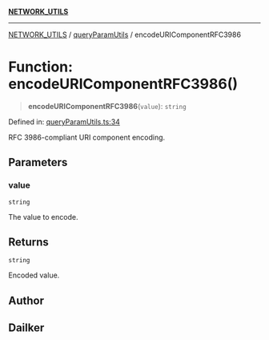 [**NETWORK_UTILS**](../../README.md)

***

[NETWORK_UTILS](../../README.md) / [queryParamUtils](../README.md) / encodeURIComponentRFC3986

# Function: encodeURIComponentRFC3986()

> **encodeURIComponentRFC3986**(`value`): `string`

Defined in: [queryParamUtils.ts:34](https://github.com/dailker/everyutil/blob/2a1290e25c1270a5e1af64099b97f8d5fc086e59/src/network/queryParamUtils.ts#L34)

RFC 3986-compliant URI component encoding.

## Parameters

### value

`string`

The value to encode.

## Returns

`string`

Encoded value.

## Author

## Dailker
